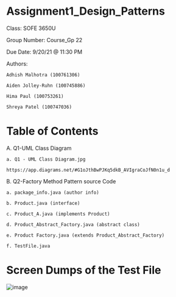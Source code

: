 # Assignment1_Design_Patterns
Class: SOFE 3650U

Group Number: Course_Gp 22

Due Date: 9/20/21 @ 11:30 PM

Authors: 

	Adhish Malhotra (100761306)

	Aiden Jolley-Ruhn (100745886)
	 
	Hima Paul (100753261) 
	 
	Shreya Patel (100747036)
         
# Table of Contents
A. Q1-UML Class Diagram 

    a. Q1 - UML Class Diagram.jpg
    
    https://app.diagrams.net/#G1oJthBwPJKq5dkB_AVIgraCoJfN0n1u_d
    
B. Q2-Factory Method Pattern source Code

    a. package_info.java (author info)
    
    b. Product.java (interface)
    
    c. Product_A.java (implements Product)
    
    d. Product_Abstract_Factory.java (abstract class)
    
    e. Product Factory.java (extends Product_Abstract_Factory)
    
    f. TestFile.java

# Screen Dumps of the Test File
![image](https://user-images.githubusercontent.com/66443183/134025082-76859d81-5275-44c8-97eb-758322ac0300.png)

